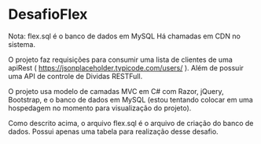 # DesafioFlex
Nota: flex.sql é o banco de dados em MySQL
Há chamadas em CDN no sistema.

O projeto faz requisições para consumir uma lista de clientes de uma apiRest ( https://jsonplaceholder.typicode.com/users/ ). Além de possuir uma API de controle de Dividas RESTFull.

O projeto usa modelo de camadas MVC em C# com Razor, jQuery, Bootstrap, e o banco de dados em MySQL (estou tentando colocar em uma hospedagem no momento para visualização do projeto).

Como descrito acima, o arquivo flex.sql é o arquivo de criação do banco de dados. Possui apenas uma tabela para realização desse desafio.
